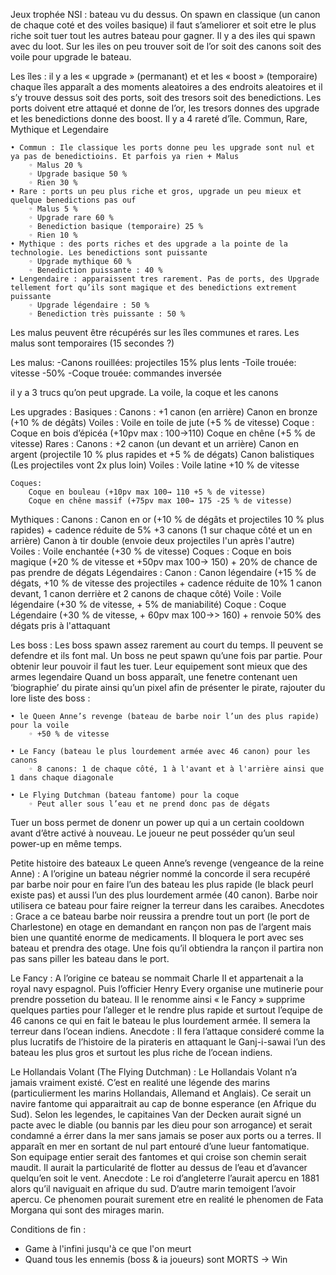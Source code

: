 Jeux trophée NSI : bateau vu du dessus. On spawn en classique (un canon de chaque coté et des voiles basique) il faut s’ameliorer et soit etre le plus riche soit tuer tout les autres bateau pour gagner. Il y a des iles qui spawn avec du loot. Sur les iles on peu trouver soit de l’or soit des canons soit des voile pour upgrade le bateau.

Les îles :
il y a les « upgrade » (permanant) et et les « boost » (temporaire)
chaque îles apparaît a des moments aleatoires a des endroits aleatoires et il s’y trouve dessus soit des ports, soit des tresors soit des benedictions. Les ports doivent etre attaqué et donne de l’or, les tresors donnes des upgrade et les benedictions donne des boost. Il y a 4 rareté d’île. Commun, Rare, Mythique et Legendaire 

    • Commun : Ile classique les ports donne peu les upgrade sont nul et ya pas de benedictioins. Et parfois ya rien + Malus
        ◦ Malus 20 %
        ◦ Upgrade basique 50 %
        ◦ Rien 30 %
    • Rare : ports un peu plus riche et gros, upgrade un peu mieux et quelque benedictions pas ouf
        ◦ Malus 5 %
        ◦ Upgrade rare 60 %
        ◦ Benediction basique (temporaire) 25 %
        ◦ Rien 10 %
    • Mythique : des ports riches et des upgrade a la pointe de la technologie. Les benedictions sont puissante
        ◦ Upgrade mythique 60 %
        ◦ Benediction puissante : 40 %
    • Lengendaire : apparaissent tres rarement. Pas de ports, des Upgrade tellement fort qu’ils sont magique et des benedictions extrement puissante
        ◦ Upgrade légendaire : 50 %
        ◦ Benediction très puissante : 50 %

Les malus peuvent être récupérés sur les îles communes et rares.
Les malus sont temporaires (15 secondes ?)

Les malus:
-Canons rouillées: projectiles 15% plus lents
-Toile trouée: vitesse -50%
-Coque trouée: commandes inversée

il y a 3 trucs qu’on peut upgrade. La voile, la coque et les canons

Les upgrades :
Basiques :
	Canons :
		+1 canon (en arrière)
		Canon en bronze (+10 % de dégâts)
	Voiles :
		Voile en toile de jute (+5 % de vitesse)
	Coque :
		Coque en bois d’épicéa (+10pv max : 100→110)
		Coque en chêne (+5 % de vitesse)
Rares :
	Canons :
		+2 canon (un devant et un arrière)
		Canon en argent (projectile 10 % plus rapides et +5 % de dégats)
		Canon balistiques (Les projectiles vont 2x plus loin)
	Voiles :
		Voile latine +10 % de vitesse

	Coques:
		Coque en bouleau (+10pv max 100→ 110 +5 % de vitesse)
		Coque en chêne massif (+75pv max 100→ 175 -25 % de vitesse)
		
Mythiques :
	Canons :
		Canon en or (+10 % de dégâts et projectiles 10 % plus rapides) + cadence réduite de 5%
		+3 canons (1 sur chaque côté et un en arrière)
		Canon à tir double (envoie deux projectiles l'un après l'autre)
	Voiles :
		Voile enchantée (+30 % de vitesse)
	Coques :
		Coque en bois magique (+20 % de vitesse et +50pv max 100→ 150) + 20% de chance de pas prendre de dégats
Légendaires :
	Canon :
		Canon légendaire (+15 % de dégats, +10 % de vitesse des projectiles + cadence réduite de 10%
		1 canon devant, 1 canon derrière et 2 canons de chaque côté)
	Voile :
		Voile légendaire (+30 % de vitesse, + 5% de maniabilité)
	Coque :
		Coque Légendaire (+30 % de vitesse, + 60pv max 100→> 160) + renvoie 50% des dégats pris à l'attaquant
		

Les boss :
Les boss spawn assez rarement au court du temps. Il peuvent se defendre et ils font mal. Un boss ne peut spawn qu’une fois par partie. Pour obtenir leur pouvoir il faut les tuer. Leur equipement sont mieux que des armes legendaire
Quand un boss apparaît, une fenetre contenant uen ‘biographie’ du pirate ainsi qu’un pixel afin de présenter le pirate, rajouter du lore
liste des boss :

    • le Queen Anne’s revenge (bateau de barbe noir l’un des plus rapide) pour la voile
        ◦ +50 % de vitesse

    • Le Fancy (bateau le plus lourdement armée avec 46 canon) pour les canons
        ◦ 8 canons: 1 de chaque côté, 1 à l'avant et à l'arrière ainsi que 1 dans chaque diagonale

    • Le Flying Dutchman (bateau fantome) pour la coque
        ◦ Peut aller sous l’eau et ne prend donc pas de dégats

Tuer un boss permet de donenr un power up qui a un certain cooldown avant d’être activé à nouveau.
Le joueur ne peut posséder qu’un seul power-up en même temps.

Petite histoire des bateaux
Le queen Anne’s revenge (vengeance de la reine Anne) : A l’origine un bateau négrier nommé la concorde il sera recupéré par barbe noir pour en faire l’un des bateau les plus rapide (le black peurl existe pas) et aussi l’un des plus lourdement armée (40 canon). Barbe noir utilisera ce bateau pour faire reigner la terreur dans les caraibes.
Anecdotes : Grace a ce bateau barbe noir reussira a prendre tout un port (le port de Charlestone) en otage en demandant en rançon non pas de l’argent mais bien une quantité enorme de medicaments. Il bloquera le port avec ses bateau et prendra des otage. Une fois qu’il obtiendra la rançon il partira non pas sans piller les bateau dans le port.

Le Fancy : A l’origine ce bateau se nommait Charle II et appartenait a la royal navy espagnol. Puis l’officier Henry Every organise une mutinerie pour prendre possetion du bateau. Il le renomme ainsi « le Fancy » supprime quelques parties pour l’alleger et le rendre plus rapide et surtout l’equipe de 46 canons ce qui en fait le bateau le plus lourdement armée. Il semera la terreur dans l’ocean indiens.
Anecdote : Il fera l’attaque consideré comme la plus lucratifs de l’histoire de la pirateris en attaquant le Ganj-i-sawai l’un des bateau les plus gros et surtout les plus riche de l’ocean indiens.

Le Hollandais Volant (The Flying Dutchman) : Le Hollandais Volant n’a jamais vraiment existé. C’est en realité une légende des marins (particulierment les marins Hollandais, Allemand et Anglais). Ce serait un navire fantome qui apparaitrait au cap de bonne esperance (en Afrique du Sud). Selon les legendes, le capitaines Van der Decken aurait signé un pacte avec le diable (ou bannis par les dieu pour son arrogance) et serait condamné a érrer dans la mer sans jamais se poser aux ports ou a terres. Il apparaît en mer en sortant de nul part entouré d’une lueur fantomatique. Son equipage entier serait des fantomes et qui croise son chemin serait maudit. Il aurait la particularité de flotter au dessus de l’eau et d’avancer quelqu’en soit le vent.
Anecdote : Le roi d’angleterre l’aurait apercu en 1881 alors qu’il naviguait en afrique du sud. D’autre marin temoigent l’avoir apercu. Ce phenomen pourait surement etre en realité le phenomen de Fata Morgana qui sont des mirages marin.


Conditions de fin : 
- Game à l'infini jusqu'à ce que l'on meurt
- Quand tous les ennemis (boss & ia joueurs) sont MORTS -> Win
